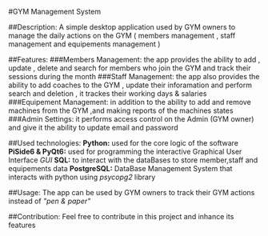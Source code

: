 #GYM Management System
 
##Description:
A simple desktop application used by GYM owners to manage the daily actions on the GYM ( members management , staff management and equipements management )

##Features:
###Members Management:
the app provides the ability to add , update , delete and search for members who join the GYM and track their sessions during the month
###Staff Management:
the app also provides the ability to add coaches to the GYM , update their inforamation and perform search and deletion , it trackes their working days & salaries
###Equipement Management:
in addition to the ability to add and remove machines from the GYM ,and making reports of the machines states
###Admin Settings:
it performs access control on the Admin (GYM owner) and give it the ability to update email and password

##Used technologies:
**Python:** used for the core logic of the software
**PiSide6 & PyQt6:** used for programming the interactive Graphical User Interface *GUI*
**SQL:** to interact with the dataBases to store member,staff and equipements data 
**PostgreSQL:** DataBase Management System that interacts with python using *psycopg2* library

##Usage:
The app can be used by GYM owners to track their GYM actions instead of *"pen & paper"*

##Contribution:
Feel free to contribute in this project and inhance its features
